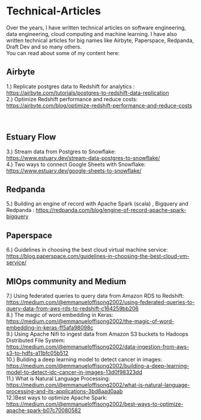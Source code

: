 # Technical-Articles
Over the years, I have written technical articles on software engineering, data engineering, cloud computing and machine learning. I have also written technical articles for big names like Airbyte, Paperspace, Redpanda, Draft Dev and so many others. <br>
You can read about some of my content here:
<br>
## Airbyte
1.) Replicate postgres data to Redshift for analytics : https://airbyte.com/tutorials/postgres-to-redshift-data-replication<br>
2.) Optimize Redshift performance and reduce costs: https://airbyte.com/blog/optimize-redshift-performance-and-reduce-costs<br><br>
<br>
## Estuary Flow
3.) Stream data from Postgres to Snowflake: https://www.estuary.dev/stream-data-postgres-to-snowflake/<br>
4.) Two ways to connect Google Sheets with Snowflake: https://www.estuary.dev/google-sheets-to-snowflake/<br>
## Redpanda
5.) Building an engine of record with Apache Spark (scala) , Bigquery and Redpanda : https://redpanda.com/blog/engine-of-record-apache-spark-bigquery<br>
## Paperspace
6.) Guidelines in choosing the best cloud virtual machine service: https://blog.paperspace.com/guidelines-in-choosing-the-best-cloud-vm-service/
## MlOps community and Medium
7.) Using federated queries to query data from Amazon RDS to Redshift: https://medium.com/@emmanueloffisong2002/using-federated-queries-to-query-data-from-aws-rds-to-redshift-c164259bb206<br>
8.) The magic of word embedding in Keras: https://medium.com/@emmanueloffisong2002/the-magic-of-word-embedding-in-keras-ff5afa98098c
<br>
9.) Using Apache Nifi to ingest data from Amazon S3 buckets to Hadoops Distributed File System: https://medium.com/@emmanueloffisong2002/data-ingestion-from-aws-s3-to-hdfs-a11bfc05b512<br>
10.) Building a deep learning model to detect cancer in images: https://medium.com/@emmanueloffisong2002/building-a-deep-learning-model-to-detect-idc-cancer-in-images-13d0f98323dd <br>
11.) What is Natural Language Processing: https://medium.com/@emmanueloffisong2002/what-is-natural-language-processing-and-its-applications-3bd8aad0aab<br>
12.)Best ways to optimize Apache Spark: https://medium.com/@emmanueloffisong2002/best-ways-to-optimize-apache-spark-b07c70080582
